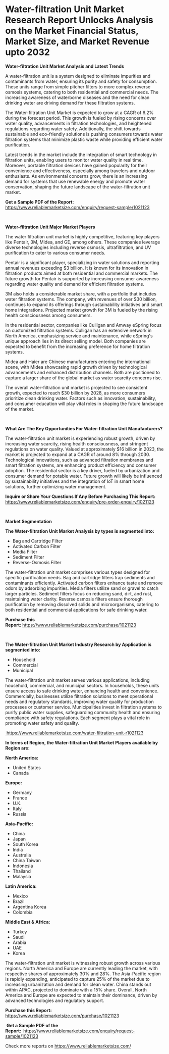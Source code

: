 <p><h1>Water-filtration Unit Market Research Report Unlocks Analysis on the Market Financial Status, Market Size, and Market Revenue upto 2032</h1></p><p><strong>Water-filtration Unit Market Analysis and Latest Trends</strong></p>
<p><p>A water-filtration unit is a system designed to eliminate impurities and contaminants from water, ensuring its purity and safety for consumption. These units range from simple pitcher filters to more complex reverse osmosis systems, catering to both residential and commercial needs. The increasing awareness of waterborne diseases and the need for clean drinking water are driving demand for these filtration systems.</p><p>The Water-filtration Unit Market is expected to grow at a CAGR of 6.2% during the forecast period. This growth is fueled by rising concerns over water quality, advancements in filtration technologies, and heightened regulations regarding water safety. Additionally, the shift towards sustainable and eco-friendly solutions is pushing consumers towards water filtration systems that minimize plastic waste while providing efficient water purification.</p><p>Latest trends in the market include the integration of smart technology in filtration units, enabling users to monitor water quality in real time. Moreover, portable filtration devices have gained popularity for their convenience and effectiveness, especially among travelers and outdoor enthusiasts. As environmental concerns grow, there is an increasing demand for systems that use renewable energy and promote water conservation, shaping the future landscape of the water-filtration unit market.</p></p>
<p><strong>Get a Sample PDF of the Report:&nbsp;</strong> <a href="https://www.reliablemarketsize.com/enquiry/request-sample/1021123?utm_campaign=3126&utm_medium=2&utm_source=Github&utm_content=ia&utm_term=21032025&utm_id=water-filtration-unit">https://www.reliablemarketsize.com/enquiry/request-sample/1021123</a></p>
<p>&nbsp;</p>
<p><strong>Water-filtration Unit Major Market Players</strong></p>
<p><p>The water filtration unit market is highly competitive, featuring key players like Pentair, 3M, Midea, and GE, among others. These companies leverage diverse technologies including reverse osmosis, ultrafiltration, and UV purification to cater to various consumer needs.</p><p>Pentair is a significant player, specializing in water solutions and reporting annual revenues exceeding $3 billion. It is known for its innovation in filtration products aimed at both residential and commercial markets. The future growth for Pentair is supported by increasing consumer awareness regarding water quality and demand for efficient filtration systems.</p><p>3M also holds a considerable market share, with a portfolio that includes water filtration systems. The company, with revenues of over $30 billion, continues to expand its offerings through sustainability initiatives and smart home integrations. Projected market growth for 3M is fueled by the rising health consciousness among consumers.</p><p>In the residential sector, companies like Culligan and Amway eSpring focus on customized filtration systems. Culligan has an extensive network in North America, emphasizing service and maintenance, while eSpring's unique approach lies in its direct selling model. Both companies are expected to benefit from the increasing preference for home filtration systems.</p><p>Midea and Haier are Chinese manufacturers entering the international scene, with Midea showcasing rapid growth driven by technological advancements and enhanced distribution channels. Both are positioned to capture a larger share of the global market as water scarcity concerns rise.</p><p>The overall water-filtration unit market is projected to see consistent growth, expected to reach $30 billion by 2028, as more consumers prioritize clean drinking water. Factors such as innovation, sustainability, and consumer education will play vital roles in shaping the future landscape of the market.</p></p>
<p>&nbsp;</p>
<p><strong>What Are The Key Opportunities For Water-filtration Unit Manufacturers?</strong></p>
<p><p>The water-filtration unit market is experiencing robust growth, driven by increasing water scarcity, rising health consciousness, and stringent regulations on water quality. Valued at approximately $16 billion in 2023, the market is projected to expand at a CAGR of around 8% through 2030. Technological innovations, such as advanced filtration membranes and smart filtration systems, are enhancing product efficiency and consumer adoption. The residential sector is a key driver, fueled by urbanization and consumer demand for potable water. Future growth will likely be influenced by sustainability initiatives and the integration of IoT in smart home solutions, further optimizing water management.</p></p>
<p><strong>Inquire or Share Your Questions If Any Before Purchasing This Report:</strong> <a href="https://www.reliablemarketsize.com/enquiry/pre-order-enquiry/1021123?utm_campaign=3126&utm_medium=2&utm_source=Github&utm_content=ia&utm_term=21032025&utm_id=water-filtration-unit">https://www.reliablemarketsize.com/enquiry/pre-order-enquiry/1021123</a></p>
<p>&nbsp;</p>
<p><strong>Market Segmentation</strong></p>
<p><strong>The Water-filtration Unit Market Analysis by types is segmented into:</strong></p>
<p><ul><li>Bag and Cartridge Filter</li><li>Activated Carbon Filter</li><li>Media Filter</li><li>Sediment Filter</li><li>Reverse-Osmosis Filter</li></ul></p>
<p><p>The water-filtration unit market comprises various types designed for specific purification needs. Bag and cartridge filters trap sediments and contaminants efficiently. Activated carbon filters enhance taste and remove odors by adsorbing impurities. Media filters utilize sand or gravel to catch larger particles. Sediment filters focus on reducing sand, dirt, and rust, maintaining water clarity. Reverse osmosis filters ensure thorough purification by removing dissolved solids and microorganisms, catering to both residential and commercial applications for safe drinking water.</p></p>
<p><strong>Purchase this Report:&nbsp;</strong><a href="https://www.reliablemarketsize.com/purchase/1021123?utm_campaign=3126&utm_medium=2&utm_source=Github&utm_content=ia&utm_term=21032025&utm_id=water-filtration-unit">https://www.reliablemarketsize.com/purchase/1021123</a></p>
<p>&nbsp;</p>
<p><strong>The Water-filtration Unit Market Industry Research by Application is segmented into:</strong></p>
<p><ul><li>Household</li><li>Commercial</li><li>Municipal</li></ul></p>
<p><p>The water-filtration unit market serves various applications, including household, commercial, and municipal sectors. In households, these units ensure access to safe drinking water, enhancing health and convenience. Commercially, businesses utilize filtration solutions to meet operational needs and regulatory standards, improving water quality for production processes or customer service. Municipalities invest in filtration systems to purify public water supplies, safeguarding community health and ensuring compliance with safety regulations. Each segment plays a vital role in promoting water safety and quality.</p></p>
<p><a href="https://www.reliablemarketsize.com/water-filtration-unit-r1021123?utm_campaign=3126&utm_medium=2&utm_source=Github&utm_content=ia&utm_term=21032025&utm_id=water-filtration-unit">&nbsp;https://www.reliablemarketsize.com/water-filtration-unit-r1021123</a></p>
<p><strong>In terms of Region, the Water-filtration Unit Market Players available by Region are:</strong></p>
<p>
    <p> <strong> North America: </strong>
        <ul>
            <li>United States</li>
            <li>Canada</li>
        </ul>
        </p> 
    <p> <strong> Europe: </strong>
        <ul>
            <li>Germany</li>
            <li>France</li>
            <li>U.K.</li>
            <li>Italy</li>
            <li>Russia</li>
        </ul>
        </p> 
    <p> <strong> Asia-Pacific: </strong>
        <ul>
            <li>China</li>
            <li>Japan</li>
            <li>South Korea</li>
            <li>India</li>
            <li>Australia</li>
            <li>China Taiwan</li>
            <li>Indonesia</li>
            <li>Thailand</li>
            <li>Malaysia</li>
        </ul>
        </p> 
    <p> <strong> Latin America: </strong>
        <ul>
            <li>Mexico</li>
            <li>Brazil</li>
            <li>Argentina Korea</li>
            <li>Colombia</li>
        </ul>
        </p> 
    <p> <strong> Middle East & Africa: </strong>
        <ul>
            <li>Turkey</li>
            <li>Saudi</li>
            <li>Arabia</li>
            <li>UAE</li>
            <li>Korea</li>
        </ul>
    </p>
    </p>
<p><p>The water-filtration unit market is witnessing robust growth across various regions. North America and Europe are currently leading the market, with respective shares of approximately 30% and 28%. The Asia-Pacific region is rapidly expanding, anticipated to capture 25% of the market due to increasing urbanization and demand for clean water. China stands out within APAC, projected to dominate with a 15% share. Overall, North America and Europe are expected to maintain their dominance, driven by advanced technologies and regulatory support.</p></p>
<p><strong>Purchase this Report: </strong><a href="https://www.reliablemarketsize.com/purchase/1021123?utm_campaign=3126&utm_medium=2&utm_source=Github&utm_content=ia&utm_term=21032025&utm_id=water-filtration-unit">https://www.reliablemarketsize.com/purchase/1021123</a></p>
<p>&nbsp;<strong>Get a Sample PDF of the Report:&nbsp;&nbsp;</strong><a href="https://www.reliablemarketsize.com/enquiry/request-sample/1021123?utm_campaign=3126&utm_medium=2&utm_source=Github&utm_content=ia&utm_term=21032025&utm_id=water-filtration-unit">https://www.reliablemarketsize.com/enquiry/request-sample/1021123</a></p>
<p><strong></strong></p>
<p>Check more reports on <a href="https://www.reliablemarketsize.com/?utm_campaign=3126&utm_medium=2&utm_source=Github&utm_content=ia&utm_term=21032025&utm_id=water-filtration-unit">https://www.reliablemarketsize.com/</a></p>